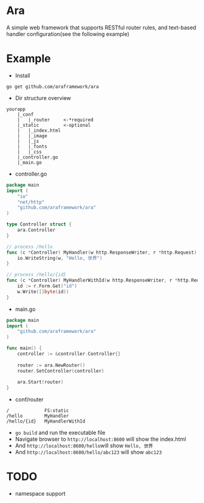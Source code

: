 # Ara
A simple web framework that supports RESTful router rules, and text-based handler configuration(see the following example)

# Example
- Install

```
go get github.com/araframework/ara
```
- Dir structure overview

```
yourapp
    |_conf
    |   |_router     <-*required
    |_static         <-optional
    |   |_index.html
    |   |_image
    |   |_js
    |   |_fonts
    |   |_css
    |_controller.go
    |_main.go
```
- controller.go

```go
package main
import (
    "io"
    "net/http"
    "github.com/araframework/ara"
)

type Controller struct {
    ara.Controller
}

// process /hello
func (c *Controller) MyHandler(w http.ResponseWriter, r *http.Request) {
    io.WriteString(w, "Hello, 世界")
}

// process /hello/{id}
func (c *Controller) MyHandlerWithId(w http.ResponseWriter, r *http.Request) {
    id := r.Form.Get("id")
    w.Write([]byte(id))
}
```
- main.go

```go
package main
import (
    "github.com/araframework/ara"
)

func main() {
    controller := &controller.Controller{}
    
    router := ara.NewRouter()
    router.SetController(controller)
    
    ara.Start(router)
}
```

- conf/router

```
/             FS:static
/hello        MyHandler
/hello/{id}   MyHandlerWithId
```
- `go build` and run the executable file
- Navigate browser to `http://localhost:8600` will show the index.html
- And `http://localhost:8600/hello`will show `Hello, 世界`
- And `http://localhost:8600/hello/abc123` will show `abc123`

# TODO
- namespace support
